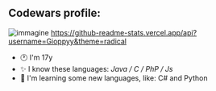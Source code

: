 ## Codewars profile:
![immagine](https://www.codewars.com/users/Gioppy/badges/large)
https://github-readme-stats.vercel.app/api?username=Gioppyy&theme=radical
- 🕐 I'm 17y
- ✨ I know these languages: _Java / C / PhP / Js_
- 🌱 I'm learning some new languages, like: C# and Python
